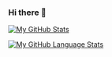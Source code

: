 ### Hi there 👋

[![My GitHub Stats](https://github-readme-stats.vercel.app/api/?username=jasongaylord&count_private=true&theme=tokyonight&showicons=true%29)]()

[![My GitHub Language Stats](https://github-readme-stats.vercel.app/api/top-langs/?username=jasongaylord&langs_count=5&theme=tokyonight%29)]()

<!--
**rohKane/rohKane** is a ✨ _special_ ✨ repository because its `README.md` (this file) appears on your GitHub profile.

Here are some ideas to get you started:

- 🔭 I’m currently working on ...
- 🌱 I’m currently learning ...
- 👯 I’m looking to collaborate on ...
- 🤔 I’m looking for help with ...
- 💬 Ask me about ...
- 📫 How to reach me: ...
- 😄 Pronouns: ...
- ⚡ Fun fact: ...
-->
